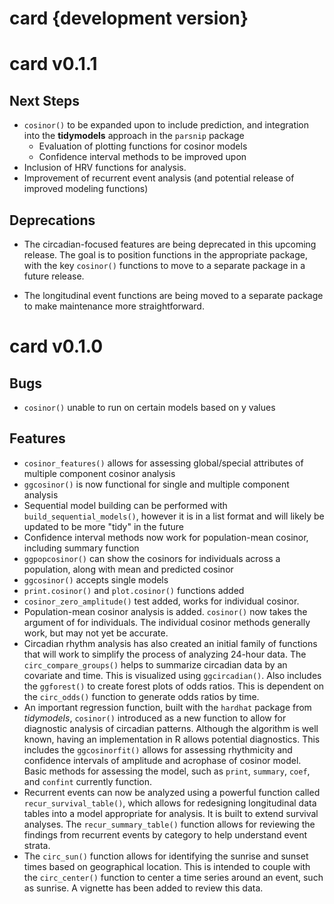 # card {development version}


# card v0.1.1

## Next Steps

* `cosinor()` to be expanded upon to include prediction, and integration into the __tidymodels__ approach in the `parsnip` package
	* Evaluation of plotting functions for cosinor models
	* Confidence interval methods to be improved upon
* Inclusion of HRV functions for analysis.
* Improvement of recurrent event analysis (and potential release of improved modeling functions)

## Deprecations

* The circadian-focused features are being deprecated in this upcoming release. The goal is to position functions in the appropriate package, with the key `cosinor()` functions to move to a separate package in a future release.

* The longitudinal event functions are being moved to a separate package to make maintenance more straightforward.

# card v0.1.0

## Bugs

* `cosinor()` unable to run on certain models based on y values

## Features

* `cosinor_features()` allows for assessing global/special attributes of multiple component cosinor analysis
* `ggcosinor()` is now functional for single and multiple component analysis
* Sequential model building can be performed with `build_sequential_models()`, however it is in a list format and will likely be updated to be more "tidy" in the future
* Confidence interval methods now work for population-mean cosinor, including summary function
* `ggpopcosinor()` can show the cosinors for individuals across a population, along with mean and predicted cosinor
* `ggcosinor()` accepts single models
* `print.cosinor()` and `plot.cosinor()` functions added
* `cosinor_zero_amplitude()` test added, works for individual cosinor.
* Population-mean cosinor analysis is added. `cosinor()` now takes the argument
of for individuals. The individual cosinor methods generally work, but may not
yet be accurate.
* Circadian rhythm analysis has also created an initial family of functions that
will work to simplify the process of analyzing 24-hour data. The
`circ_compare_groups()` helps to summarize circadian data by an covariate and
time. This is visualized using `ggcircadian()`. Also includes the `ggforest()`
to create forest plots of odds ratios. This is dependent on the `circ_odds()`
function to generate odds ratios by time.
* An important regression function, built with the `hardhat` package from _tidymodels_, `cosinor()` introduced
as a new function to allow for diagnostic analysis of circadian patterns.
Although the algorithm is well known, having an implementation in R allows
potential diagnostics. This includes the `ggcosinorfit()` allows for assessing
rhythmicity and confidence intervals of amplitude and acrophase of cosinor
model. Basic methods for assessing the model, such as `print`, `summary`,
`coef`, and `confint` currently function.
* Recurrent events can now be analyzed using a powerful function called
`recur_survival_table()`, which allows for redesigning longitudinal data tables
into a model appropriate for analysis. It is built to extend survival analyses.
The `recur_summary_table()` function allows for reviewing the findings from
recurrent events by category to help understand event strata.
* The `circ_sun()` function allows for identifying the sunrise and sunset times
based on geographical location. This is intended to couple with the
`circ_center()` function to center a time series around an event, such as
sunrise. A vignette has been added to review this data.

